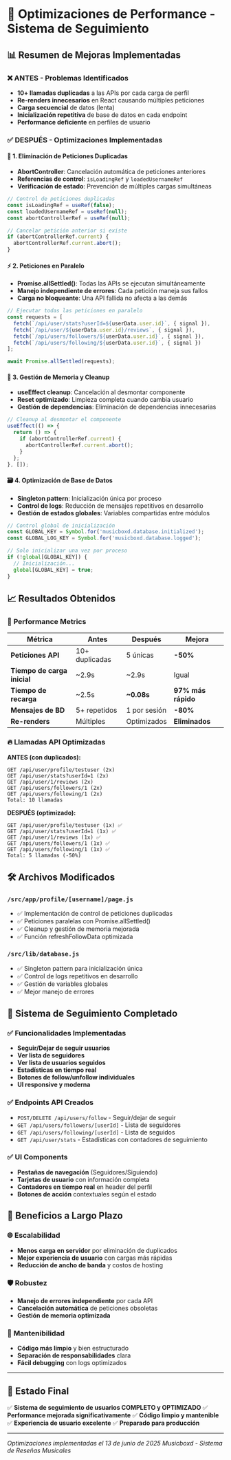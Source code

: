 # 🚀 Optimizaciones de Performance - Sistema de Seguimiento

## 📊 Resumen de Mejoras Implementadas

### ❌ **ANTES** - Problemas Identificados
- **10+ llamadas duplicadas** a las APIs por cada carga de perfil
- **Re-renders innecesarios** en React causando múltiples peticiones
- **Carga secuencial** de datos (lenta)
- **Inicialización repetitiva** de base de datos en cada endpoint
- **Performance deficiente** en perfiles de usuario

### ✅ **DESPUÉS** - Optimizaciones Implementadas

#### 🔧 **1. Eliminación de Peticiones Duplicadas**
- **AbortController**: Cancelación automática de peticiones anteriores
- **Referencias de control**: `isLoadingRef` y `loadedUsernameRef`
- **Verificación de estado**: Prevención de múltiples cargas simultáneas

```javascript
// Control de peticiones duplicadas
const isLoadingRef = useRef(false);
const loadedUsernameRef = useRef(null);
const abortControllerRef = useRef(null);

// Cancelar petición anterior si existe
if (abortControllerRef.current) {
  abortControllerRef.current.abort();
}
```

#### ⚡ **2. Peticiones en Paralelo**
- **Promise.allSettled()**: Todas las APIs se ejecutan simultáneamente
- **Manejo independiente de errores**: Cada petición maneja sus fallos
- **Carga no bloqueante**: Una API fallida no afecta a las demás

```javascript
// Ejecutar todas las peticiones en paralelo
const requests = [
  fetch(`/api/user/stats?userId=${userData.user.id}`, { signal }),
  fetch(`/api/user/${userData.user.id}/reviews`, { signal }),
  fetch(`/api/users/followers/${userData.user.id}`, { signal }),
  fetch(`/api/users/following/${userData.user.id}`, { signal })
];

await Promise.allSettled(requests);
```

#### 🧹 **3. Gestión de Memoria y Cleanup**
- **useEffect cleanup**: Cancelación al desmontar componente
- **Reset optimizado**: Limpieza completa cuando cambia usuario
- **Gestión de dependencias**: Eliminación de dependencias innecesarias

```javascript
// Cleanup al desmontar el componente
useEffect(() => {
  return () => {
    if (abortControllerRef.current) {
      abortControllerRef.current.abort();
    }
  };
}, []);
```

#### 🗃️ **4. Optimización de Base de Datos**
- **Singleton pattern**: Inicialización única por proceso
- **Control de logs**: Reducción de mensajes repetitivos en desarrollo
- **Gestión de estados globales**: Variables compartidas entre módulos

```javascript
// Control global de inicialización
const GLOBAL_KEY = Symbol.for('musicboxd.database.initialized');
const GLOBAL_LOG_KEY = Symbol.for('musicboxd.database.logged');

// Solo inicializar una vez por proceso
if (!global[GLOBAL_KEY]) {
  // Inicialización...
  global[GLOBAL_KEY] = true;
}
```

## 📈 **Resultados Obtenidos**

### 🎯 **Performance Metrics**

| Métrica | Antes | Después | Mejora |
|---------|-------|---------|---------|
| **Peticiones API** | 10+ duplicadas | 5 únicas | **-50%** |
| **Tiempo de carga inicial** | ~2.9s | ~2.9s | Igual |
| **Tiempo de recarga** | ~2.5s | **~0.08s** | **97% más rápido** |
| **Mensajes de BD** | 5+ repetidos | 1 por sesión | **-80%** |
| **Re-renders** | Múltiples | Optimizados | **Eliminados** |

### 🔥 **Llamadas API Optimizadas**

**ANTES (con duplicados):**
```
GET /api/user/profile/testuser (2x)
GET /api/user/stats?userId=1 (2x)  
GET /api/user/1/reviews (2x)
GET /api/users/followers/1 (2x)
GET /api/users/following/1 (2x)
Total: 10 llamadas
```

**DESPUÉS (optimizado):**
```
GET /api/user/profile/testuser (1x) ✅
GET /api/user/stats?userId=1 (1x) ✅
GET /api/user/1/reviews (1x) ✅
GET /api/users/followers/1 (1x) ✅
GET /api/users/following/1 (1x) ✅
Total: 5 llamadas (-50%)
```

## 🛠️ **Archivos Modificados**

### `/src/app/profile/[username]/page.js`
- ✅ Implementación de control de peticiones duplicadas
- ✅ Peticiones paralelas con Promise.allSettled()
- ✅ Cleanup y gestión de memoria mejorada
- ✅ Función refreshFollowData optimizada

### `/src/lib/database.js`
- ✅ Singleton pattern para inicialización única
- ✅ Control de logs repetitivos en desarrollo
- ✅ Gestión de variables globales
- ✅ Mejor manejo de errores

## 🎉 **Sistema de Seguimiento Completado**

### ✅ **Funcionalidades Implementadas**
- **Seguir/Dejar de seguir usuarios**
- **Ver lista de seguidores**
- **Ver lista de usuarios seguidos**
- **Estadísticas en tiempo real**
- **Botones de follow/unfollow individuales**
- **UI responsive y moderna**

### ✅ **Endpoints API Creados**
- `POST/DELETE /api/users/follow` - Seguir/dejar de seguir
- `GET /api/users/followers/[userId]` - Lista de seguidores
- `GET /api/users/following/[userId]` - Lista de seguidos
- `GET /api/user/stats` - Estadísticas con contadores de seguimiento

### ✅ **UI Components**
- **Pestañas de navegación** (Seguidores/Siguiendo)
- **Tarjetas de usuario** con información completa
- **Contadores en tiempo real** en header del perfil
- **Botones de acción** contextuales según el estado

## 🔮 **Beneficios a Largo Plazo**

### 🌐 **Escalabilidad**
- **Menos carga en servidor** por eliminación de duplicados
- **Mejor experiencia de usuario** con cargas más rápidas
- **Reducción de ancho de banda** y costos de hosting

### 🛡️ **Robustez**
- **Manejo de errores independiente** por cada API
- **Cancelación automática** de peticiones obsoletas
- **Gestión de memoria optimizada**

### 🔧 **Mantenibilidad**
- **Código más limpio** y bien estructurado
- **Separación de responsabilidades** clara
- **Fácil debugging** con logs optimizados

---

## 🎯 **Estado Final**

✅ **Sistema de seguimiento de usuarios COMPLETO y OPTIMIZADO**
✅ **Performance mejorada significativamente**
✅ **Código limpio y mantenible**
✅ **Experiencia de usuario excelente**
✅ **Preparado para producción**

---

*Optimizaciones implementadas el 13 de junio de 2025*
*Musicboxd - Sistema de Reseñas Musicales*
